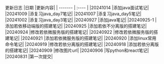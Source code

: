 更新日志
|日期	  |更新内容|
| ------- | :---- |
|20241014	    |添加java面试笔记|
|20241009	    |添复习java_day7笔记|
|20241007	    |添复习java_day5笔记|
|20241002	    |添复习java_day3笔记|
|20240927	    |添加java笔记|
|20240925-1	    |添加若依移动端版的搭建笔记|
|20240925	    |添加若依不分离版的搭建笔记|
|20240924	    |修改若依微服务版的搭建笔记|
|20240922	    |修改若依微服务版的搭建笔记|
|20240921	    |添加若依微服务版的搭建笔记|
|20240920	    |添加linux常用命令笔记|
|20240919	    |修改若依分离版的搭建笔记|
|20240918	    |添加若依分离版的搭建笔记|
|20240909	    |修改图片url|
|20240906	    |写python和react笔记|
|20240831	    |第一次提交|